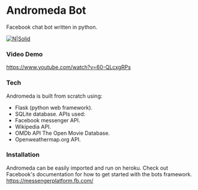 # Andromeda Bot
Facebook chat bot written in python.

[![N|Solid](http://i.imgur.com/QveERAX.jpg)](https://www.facebook.com/AndromedaBot)
### Video Demo
https://www.youtube.com/watch?v=60-QLcxgRPs
### Tech
Andromeda is built from scratch using:
  - Flask (python web framework).
  - SQLite database.
APIs used:
 - Facebook messenger API.			
 - Wikipedia API.
 - OMDb API The Open Movie Database.
 - Openweathermap.org API.

### Installation

Andromeda can be easily imported and run on heroku.
Check out Facebook's documentation for how to get started with the bots framework.
https://messengerplatform.fb.com/

